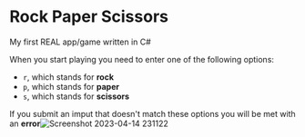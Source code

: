 # Rock Paper Scissors
My first REAL app/game written in C#

When you start playing you need to enter one of the following options:
- `r`, which stands for **rock**
- `p`, which stands for **paper**
- `s`, which stands for **scissors**

If you submit an imput that doesn't match these options you will be met with an **error**![Screenshot 2023-04-14 231122](https://user-images.githubusercontent.com/130793627/232145783-aeeddf4b-8940-4a1f-80a2-d808e9760cc4.png)
